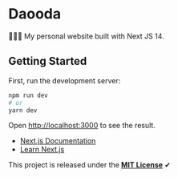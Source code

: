 # Daooda

👨🏽‍💻 My personal website built with Next JS 14.

## Getting Started

First, run the development server:

```bash
npm run dev
# or
yarn dev
```

Open [http://localhost:3000](http://localhost:3000) to see the result.

- [Next.js Documentation](https://nextjs.org/docs)
- [Learn Next.js](https://nextjs.org/learn)

This project is released under the **[MIT License](LICENSE.md)** ✔

